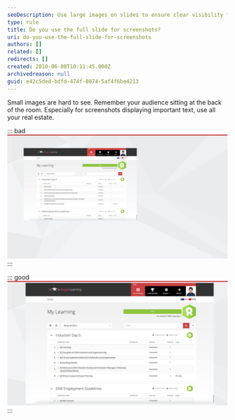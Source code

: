```yaml
---
seoDescription: Use large images on slides to ensure clear visibility from the back row and prioritize important text.
type: rule
title: Do you use the full slide for screenshots?
uri: do-you-use-the-full-slide-for-screenshots
authors: []
related: []
redirects: []
created: 2010-06-08T10:11:45.000Z
archivedreason: null
guid: e42c5ded-bdfd-474f-8074-5af4f6be4213
---
```


Small images are hard to see. Remember your audience sitting at the back of the room. Especially for screenshots displaying important text, use all your real estate.

<!--endintro-->

::: bad
![Figure: Bad example - the image doesn't cover the whole slide](smallbad.jpg)
:::

::: good
![Figure: Good example - Cover the whole slide with your image to make it easier for people to see from the back row](goodbig.jpg)
:::

